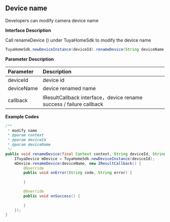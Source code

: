 ## Device name

Developers can modify camera device name

**Interface Description**

Call renameDevice () under TuyaHomeSdk to modify the device name

```java
TuyaHomeSdk.newDeviceInstance(deviceId).renameDevice(String deviceName, IResultCallback callback);
```

 **Parameter Description**

| Parameter | Description                 |
| :------ | :------------------------------ |
| deviceId   | device id |
| deviceName | device renamed name           |
| callback   | IResultCallback interface，device rename success / failure callback |

**Example Codes**

```java
/**
 * modify name
 * @param context
 * @param deviceId      
 * @param deviceName    
 */
public void renameDevice(final Context context, String deviceId, String deviceName) {
    ITuyaDevice mDevice = TuyaHomeSdk.newDeviceInstance(deviceId);
    mDevice.renameDevice(deviceName, new IResultCallback() {
        @Override
        public void onError(String code, String error) {
            
        }

        @Override
        public void onSuccess() {
            
        }
    });
}
```

